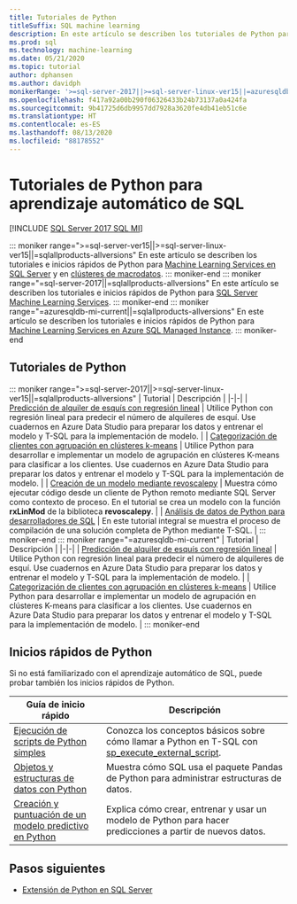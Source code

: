 ```yaml
---
title: Tutoriales de Python
titleSuffix: SQL machine learning
description: En este artículo se describen los tutoriales de Python para el aprendizaje automático de SQL. Obtenga información sobre cómo ejecutar scripts y crear modelos de aprendizaje automático.
ms.prod: sql
ms.technology: machine-learning
ms.date: 05/21/2020
ms.topic: tutorial
author: dphansen
ms.author: davidph
monikerRange: '>=sql-server-2017||>=sql-server-linux-ver15||=azuresqldb-mi-current||=sqlallproducts-allversions'
ms.openlocfilehash: f417a92a00b290f06326433b24b73137a0a424fa
ms.sourcegitcommit: 9b41725d6db9957dd7928a3620fe4db41eb51c6e
ms.translationtype: HT
ms.contentlocale: es-ES
ms.lasthandoff: 08/13/2020
ms.locfileid: "88178552"
---
```

# <a name="python-tutorials-for-sql-machine-learning"></a>Tutoriales de Python para aprendizaje automático de SQL
[!INCLUDE [SQL Server 2017 SQL MI](../../includes/applies-to-version/sqlserver2017-asdbmi.md)]

::: moniker range=">=sql-server-ver15||>=sql-server-linux-ver15||=sqlallproducts-allversions"
En este artículo se describen los tutoriales e inicios rápidos de Python para [Machine Learning Services en SQL Server](../sql-server-machine-learning-services.md) y en [clústeres de macrodatos](../../big-data-cluster/machine-learning-services.md).
::: moniker-end
::: moniker range="=sql-server-2017||=sqlallproducts-allversions"
En este artículo se describen los tutoriales e inicios rápidos de Python para [SQL Server Machine Learning Services](../sql-server-machine-learning-services.md).
::: moniker-end
::: moniker range="=azuresqldb-mi-current||=sqlallproducts-allversions"
En este artículo se describen los tutoriales e inicios rápidos de Python para [Machine Learning Services en Azure SQL Managed Instance](/azure/azure-sql/managed-instance/machine-learning-services-overview).
::: moniker-end

<a name="bkmk_pythontutorials"></a>

## <a name="python-tutorials"></a>Tutoriales de Python

::: moniker range=">=sql-server-2017||>=sql-server-linux-ver15||=sqlallproducts-allversions"
| Tutorial | Descripción |
|-|-|
| [Predicción de alquiler de esquís con regresión lineal](python-ski-rental-linear-regression.md) | Utilice Python con regresión lineal para predecir el número de alquileres de esquí. Use cuadernos en Azure Data Studio para preparar los datos y entrenar el modelo y T-SQL para la implementación de modelo. |
| [Categorización de clientes con agrupación en clústeres k-means](python-clustering-model.md) | Utilice Python para desarrollar e implementar un modelo de agrupación en clústeres K-means para clasificar a los clientes. Use cuadernos en Azure Data Studio para preparar los datos y entrenar el modelo y T-SQL para la implementación de modelo. |
| [Creación de un modelo mediante revoscalepy](use-python-revoscalepy-to-create-model.md) | Muestra cómo ejecutar código desde un cliente de Python remoto mediante SQL Server como contexto de proceso. En el tutorial se crea un modelo con la función **rxLinMod** de la biblioteca **revoscalepy**. |
| [Análisis de datos de Python para desarrolladores de SQL](python-taxi-classification-introduction.md) | En este tutorial integral se muestra el proceso de compilación de una solución completa de Python mediante T-SQL. |
::: moniker-end
::: moniker range="=azuresqldb-mi-current"
| Tutorial | Descripción |
|-|-|
| [Predicción de alquiler de esquís con regresión lineal](python-ski-rental-linear-regression.md) | Utilice Python con regresión lineal para predecir el número de alquileres de esquí. Use cuadernos en Azure Data Studio para preparar los datos y entrenar el modelo y T-SQL para la implementación de modelo. |
| [Categorización de clientes con agrupación en clústeres k-means](python-clustering-model.md) | Utilice Python para desarrollar e implementar un modelo de agrupación en clústeres K-means para clasificar a los clientes. Use cuadernos en Azure Data Studio para preparar los datos y entrenar el modelo y T-SQL para la implementación de modelo. |
::: moniker-end

## <a name="python-quickstarts"></a>Inicios rápidos de Python

Si no está familiarizado con el aprendizaje automático de SQL, puede probar también los inicios rápidos de Python.

| Guía de inicio rápido | Descripción |
|-|-|
| [Ejecución de scripts de Python simples](quickstart-python-create-script.md) | Conozca los conceptos básicos sobre cómo llamar a Python en T-SQL con [sp_execute_external_script](../../relational-databases/system-stored-procedures/sp-execute-external-script-transact-sql.md). |
| [Objetos y estructuras de datos con Python](quickstart-python-data-structures.md) | Muestra cómo SQL usa el paquete Pandas de Python para administrar estructuras de datos. |
| [Creación y puntuación de un modelo predictivo en Python](quickstart-python-train-score-model.md) | Explica cómo crear, entrenar y usar un modelo de Python para hacer predicciones a partir de nuevos datos. |

## <a name="next-steps"></a>Pasos siguientes

+ [Extensión de Python en SQL Server](../concepts/extension-python.md)
